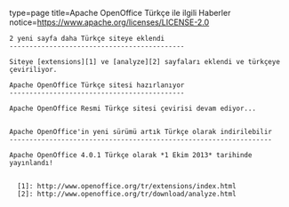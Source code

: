 type=page
title=Apache OpenOffice Türkçe ile ilgili Haberler
notice=https://www.apache.org/licenses/LICENSE-2.0
~~~~~~
2 yeni sayfa daha Türkçe siteye eklendi
--------------------------------------------

Siteye [extensions][1] ve [analyze][2] sayfaları eklendi ve türkçeye çeviriliyor.

Apache OpenOffice Türkçe sitesi hazırlanıyor
--------------------------------------------

Apache OpenOffice Resmi Türkçe sitesi çevirisi devam ediyor...


Apache OpenOffice'in yeni sürümü artık Türkçe olarak indirilebilir
------------------------------------------------------------------

Apache OpenOffice 4.0.1 Türkçe olarak *1 Ekim 2013* tarihinde yayınlandı!


  [1]: http://www.openoffice.org/tr/extensions/index.html
  [2]: http://www.openoffice.org/tr/download/analyze.html
